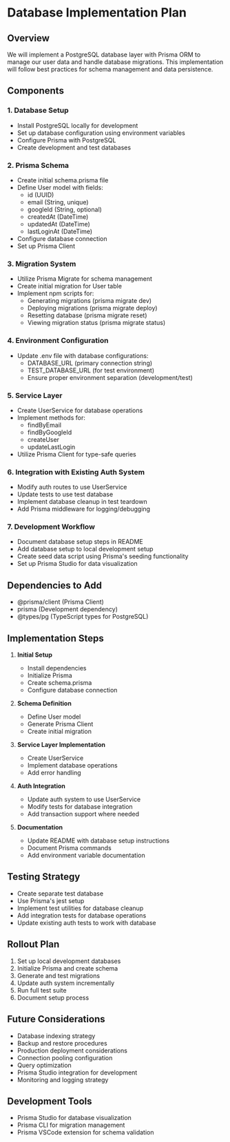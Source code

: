 # Database Implementation Plan

## Overview
We will implement a PostgreSQL database layer with Prisma ORM to manage our user data and handle database migrations. This implementation will follow best practices for schema management and data persistence.

## Components

### 1. Database Setup
- Install PostgreSQL locally for development
- Set up database configuration using environment variables
- Configure Prisma with PostgreSQL
- Create development and test databases

### 2. Prisma Schema
- Create initial schema.prisma file
- Define User model with fields:
  - id (UUID)
  - email (String, unique)
  - googleId (String, optional)
  - createdAt (DateTime)
  - updatedAt (DateTime)
  - lastLoginAt (DateTime)
- Configure database connection
- Set up Prisma Client

### 3. Migration System
- Utilize Prisma Migrate for schema management
- Create initial migration for User table
- Implement npm scripts for:
  - Generating migrations (prisma migrate dev)
  - Deploying migrations (prisma migrate deploy)
  - Resetting database (prisma migrate reset)
  - Viewing migration status (prisma migrate status)

### 4. Environment Configuration
- Update .env file with database configurations:
  - DATABASE_URL (primary connection string)
  - TEST_DATABASE_URL (for test environment)
  - Ensure proper environment separation (development/test)

### 5. Service Layer
- Create UserService for database operations
- Implement methods for:
  - findByEmail
  - findByGoogleId
  - createUser
  - updateLastLogin
- Utilize Prisma Client for type-safe queries

### 6. Integration with Existing Auth System
- Modify auth routes to use UserService
- Update tests to use test database
- Implement database cleanup in test teardown
- Add Prisma middleware for logging/debugging

### 7. Development Workflow
- Document database setup steps in README
- Add database setup to local development setup
- Create seed data script using Prisma's seeding functionality
- Set up Prisma Studio for data visualization

## Dependencies to Add
- @prisma/client (Prisma Client)
- prisma (Development dependency)
- @types/pg (TypeScript types for PostgreSQL)

## Implementation Steps

1. **Initial Setup**
   - Install dependencies
   - Initialize Prisma
   - Create schema.prisma
   - Configure database connection

2. **Schema Definition**
   - Define User model
   - Generate Prisma Client
   - Create initial migration

3. **Service Layer Implementation**
   - Create UserService
   - Implement database operations
   - Add error handling

4. **Auth Integration**
   - Update auth system to use UserService
   - Modify tests for database integration
   - Add transaction support where needed

5. **Documentation**
   - Update README with database setup instructions
   - Document Prisma commands
   - Add environment variable documentation

## Testing Strategy
- Create separate test database
- Use Prisma's jest setup
- Implement test utilities for database cleanup
- Add integration tests for database operations
- Update existing auth tests to work with database

## Rollout Plan
1. Set up local development databases
2. Initialize Prisma and create schema
3. Generate and test migrations
4. Update auth system incrementally
5. Run full test suite
6. Document setup process

## Future Considerations
- Database indexing strategy
- Backup and restore procedures
- Production deployment considerations
- Connection pooling configuration
- Query optimization
- Prisma Studio integration for development
- Monitoring and logging strategy

## Development Tools
- Prisma Studio for database visualization
- Prisma CLI for migration management
- Prisma VSCode extension for schema validation